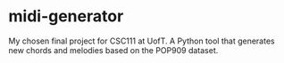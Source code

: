 # midi-generator
My chosen final project for CSC111 at UofT. A Python tool that generates new chords and melodies based on the POP909 dataset.
